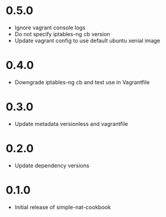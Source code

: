 
# 0.5.0

  * Ignore vagrant console logs
  * Do not specify iptables-ng cb version
  * Update vagrant config to use default ubuntu xenial image

# 0.4.0

  * Downgrade iptables-ng cb and test use in Vagrantfile

# 0.3.0

  * Update metadata versionless and vagrantfile

# 0.2.0

  * Update dependency versions

# 0.1.0

  * Initial release of simple-nat-cookbook
